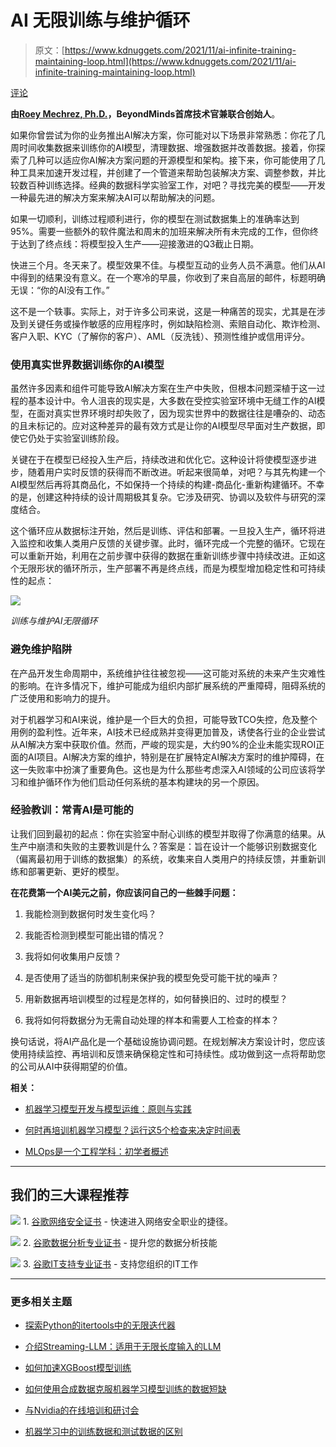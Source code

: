 # AI 无限训练与维护循环

> 原文：[https://www.kdnuggets.com/2021/11/ai-infinite-training-maintaining-loop.html](https://www.kdnuggets.com/2021/11/ai-infinite-training-maintaining-loop.html)

[评论](#comments)

**由[Roey Mechrez, Ph.D.](https://roimehrez.github.io/)，BeyondMinds首席技术官兼联合创始人**。

如果你曾尝试为你的业务推出AI解决方案，你可能对以下场景非常熟悉：你花了几周时间收集数据来训练你的AI模型，清理数据、增强数据并改善数据。接着，你探索了几种可以适应你AI解决方案问题的开源模型和架构。接下来，你可能使用了几种工具来加速开发过程，并创建了一个管道来帮助包装解决方案、调整参数，并比较数百种训练选择。经典的数据科学实验室工作，对吧？寻找完美的模型——开发一种最先进的解决方案来解决AI可以帮助解决的问题。

如果一切顺利，训练过程顺利进行，你的模型在测试数据集上的准确率达到95%。需要一些额外的软件魔法和周末的加班来解决所有未完成的工作，但你终于达到了终点线：将模型投入生产——迎接激进的Q3截止日期。

快进三个月。冬天来了。模型效果不佳。与模型互动的业务人员不满意。他们从AI中得到的结果没有意义。在一个寒冷的早晨，你收到了来自高层的邮件，标题明确无误：“你的AI没有工作。”

这不是一个轶事。实际上，对于许多公司来说，这是一种痛苦的现实，尤其是在涉及到关键任务或操作敏感的应用程序时，例如缺陷检测、索赔自动化、欺诈检测、客户入职、KYC（了解你的客户）、AML（反洗钱）、预测性维护或信用评分。

### 使用真实世界数据训练你的AI模型

虽然许多因素和组件可能导致AI解决方案在生产中失败，但根本问题深植于这一过程的基本设计中。令人沮丧的现实是，大多数在受控实验室环境中无缝工作的AI模型，在面对真实世界环境时却失败了，因为现实世界中的数据往往是嘈杂的、动态的且未标记的。应对这种差异的最有效方式是让你的AI模型尽早面对生产数据，即使它仍处于实验室训练阶段。

关键在于在模型已经投入生产后，持续改进和优化它。这种设计将使模型逐步进步，随着用户实时反馈的获得而不断改进。听起来很简单，对吧？与其先构建一个AI模型然后再将其商品化，不如保持一个持续的构建-商品化-重新构建循环。不幸的是，创建这种持续的设计周期极其复杂。它涉及研究、协调以及软件与研究的深度结合。

这个循环应从数据标注开始，然后是训练、评估和部署。一旦投入生产，循环将进入监控和收集人类用户反馈的关键步骤。此时，循环完成一个完整的循环。它现在可以重新开始，利用在之前步骤中获得的数据在重新训练步骤中持续改进。正如这个无限形状的循环所示，生产部署不再是终点线，而是为模型增加稳定性和可持续性的起点：

![](../Images/40b62a2bb1543668f9c5d2b2587d6b43.png)

*训练与维护AI无限循环*

### 避免维护陷阱

在产品开发生命周期中，系统维护往往被忽视——这可能对系统的未来产生灾难性的影响。在许多情况下，维护可能成为组织内部扩展系统的严重障碍，阻碍系统的广泛使用和影响力的提升。

对于机器学习和AI来说，维护是一个巨大的负担，可能导致TCO失控，危及整个用例的盈利性。近年来，AI技术已经成熟并变得更加普及，诱使各行业的企业尝试从AI解决方案中获取价值。然而，严峻的现实是，大约90%的企业未能实现ROI正面的AI项目。AI解决方案的维护，特别是在扩展特定AI解决方案时的维护障碍，在这一失败率中扮演了重要角色。这也是为什么那些考虑深入AI领域的公司应该将学习和维护循环作为他们启动任何系统的基本构建块的另一个原因。

### 经验教训：常青AI是可能的

让我们回到最初的起点：你在实验室中耐心训练的模型并取得了你满意的结果。从生产中崩溃和失败的主要教训是什么？答案是：旨在设计一个能够识别数据变化（偏离最初用于训练的数据集）的系统，收集来自人类用户的持续反馈，并重新训练和部署更新、更好的模型。

**在花费第一个AI美元之前，你应该问自己的一些棘手问题：**

1.  我能检测到数据何时发生变化吗？

1.  我能否检测到模型可能出错的情况？

1.  我将如何收集用户反馈？

1.  是否使用了适当的防御机制来保护我的模型免受可能干扰的噪声？

1.  用新数据再培训模型的过程是怎样的，如何替换旧的、过时的模型？

1.  我将如何将数据分为无需自动处理的样本和需要人工检查的样本？

换句话说，将AI产品化是一个基础设施协调问题。在规划解决方案设计时，您应该使用持续监控、再培训和反馈来确保稳定性和可持续性。成功做到这一点将帮助您的公司从AI中获得期望的价值。

**相关：**

+   [机器学习模型开发与模型运维：原则与实践](https://www.kdnuggets.com/2021/10/machine-learning-model-development-operations-principles-practice.html)

+   [何时再培训机器学习模型？运行这5个检查来决定时间表](https://www.kdnuggets.com/2021/07/retrain-machine-learning-model-5-checks-decide-schedule.html)

+   [MLOps是一个工程学科：初学者概述](https://www.kdnuggets.com/2021/07/mlops-engineering-discipline.html)

* * *

## 我们的三大课程推荐

![](../Images/0244c01ba9267c002ef39d4907e0b8fb.png) 1\. [谷歌网络安全证书](https://www.kdnuggets.com/google-cybersecurity) - 快速进入网络安全职业的捷径。

![](../Images/e225c49c3c91745821c8c0368bf04711.png) 2\. [谷歌数据分析专业证书](https://www.kdnuggets.com/google-data-analytics) - 提升您的数据分析技能

![](../Images/0244c01ba9267c002ef39d4907e0b8fb.png) 3\. [谷歌IT支持专业证书](https://www.kdnuggets.com/google-itsupport) - 支持您组织的IT工作

* * *

### 更多相关主题

+   [探索Python的itertools中的无限迭代器](https://www.kdnuggets.com/exploring-infinite-iterators-in-python-itertools)

+   [介绍Streaming-LLM：适用于无限长度输入的LLM](https://www.kdnuggets.com/introduction-to-streaming-llm-llms-for-infinite-length-inputs)

+   [如何加速XGBoost模型训练](https://www.kdnuggets.com/2021/12/speed-xgboost-model-training.html)

+   [如何使用合成数据克服机器学习模型训练的数据短缺](https://www.kdnuggets.com/2022/03/synthetic-data-overcome-data-shortages-machine-learning-model-training.html)

+   [与Nvidia的在线培训和研讨会](https://www.kdnuggets.com/2022/07/online-training-workshops-nvidia.html)

+   [机器学习中的训练数据和测试数据的区别](https://www.kdnuggets.com/2022/08/difference-training-testing-data-machine-learning.html)
